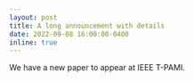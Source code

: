 ```yaml
---
layout: post
title: A long announcement with details
date: 2022-09-08 16:00:00-0400
inline: true
---
```


We have a new paper to appear at IEEE T-PAMI.

